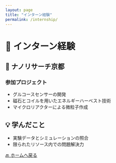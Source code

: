 ```yaml
---
layout: page
title: "インターン経験"
permalink: /internship/
---
```


# 💼 インターン経験
## 🏢 ナノリサーチ京都
### 参加プロジェクト
- グルコースセンサーの開発
- 磁石とコイルを用いたエネルギーハーベスト技術
- マイクロリアクターによる微粒子作成

## 💡 学んだこと
- 実験データとシミュレーションの照合
- 限られたリソース内での問題解決力

[🔙 ホームへ戻る](/)
